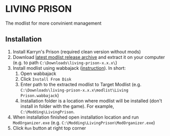 # LIVING PRISON

The modlist for more convinient management

## Installation

1. Install Karryn's Prison (required clean version without mods)
1. Download [latest modlist release archive](https://github.com/madtisa/living-prison/releases/latest) and extract it on your computer (e.g. to path `C:\Downloads\living-prison-x.x.x\`)
1. Install modlist using wabbajack ([instruction](https://github.com/wabbajack-tools/wabbajack#installing-a-modlist)). In short:
    1. Open wabbajack
    1. Click `Install From Disk`
    1. Enter path to the extracted modlist to Target Modlist (e.g. `C:\Downloads\living-prison-x.x.x\modlist\Living Prison.wabbajack`)
    1. Installation folder is a location where modlist will be installed (don't install in folder with the game). For example, `C:\Modding\LivingPrison`.
1. When installation finished open installation location and run `ModOrganizer.exe` (e.g. `C:\Modding\LivingPrison\ModOrganizer.exe`)
1. Click `Run` button at right top corner
